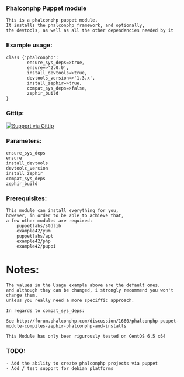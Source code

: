 ### Phalconphp Puppet module ###

    This is a phalconphp puppet module. 
    It installs the phalconphp framework, and optionally,       
    the devtools, as well as all the other dependencies needed by it 

### Example usage: ###
    
    class {'phalconphp':
            ensure_sys_deps=>true,
            ensure=>'2.0.0', 
            install_devtools=>true,
            devtools_version=>'1.3.x',
            install_zephir=>true,
            compat_sys_deps=>false,
            zephir_build
    }

### Gittip: ###

[![Support via Gittip](https://rawgithub.com/twolfson/gittip-badge/0.2.0/dist/gittip.png)](https://www.gittip.com/pennycoders/)


### Parameters: ###

    ensure_sys_deps
    ensure 
    install_devtools
    devtools_version
    install_zephir
    compat_sys_deps
    zephir_build

### Prerequisites: ###

    This module can install everything for you, 
    however, in order to be able to achieve that,
    a few other modules are required:
        puppetlabs/stdlib
        example42/yum 
        puppetlabs/apt
        example42/php 
        example42/puppi 

# Notes: 
    
    The values in the Usage example above are the default ones,
    and although they can be changed, i strongly recommend you won't change them,
    unless you really need a more speciffic approach.
    
    In regards to compat_sys_deps:
    
    See http://forum.phalconphp.com/discussion/1660/phalconphp-puppet-module-compiles-zephir-phalconphp-and-installs
    
    This Module has only been rigurously tested on CentOS 6.5 x64
    

### TODO: 
    
    - Add the ability to create phalconphp projects via puppet
    - Add / test support for debian platforms
    